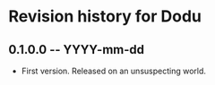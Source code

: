 # Revision history for Dodu

## 0.1.0.0 -- YYYY-mm-dd

* First version. Released on an unsuspecting world.
